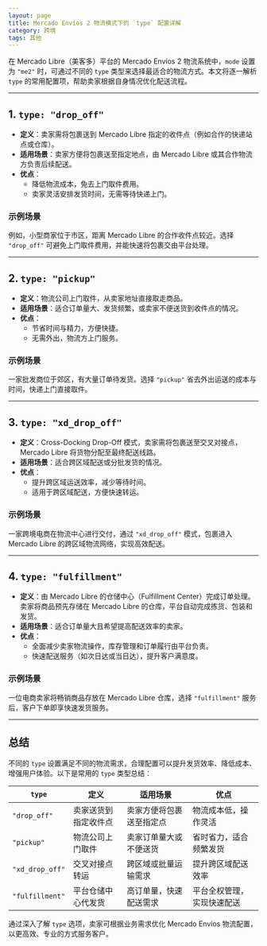 ```yaml
---
layout: page
title: Mercado Envíos 2 物流模式下的 `type` 配置详解
category: 跨境
tags: 其他
---
```


在 Mercado Libre（美客多）平台的 Mercado Envíos 2 物流系统中，`mode` 设置为 `"me2"` 时，可通过不同的 `type` 类型来选择最适合的物流方式。本文将逐一解析 `type` 的常用配置项，帮助卖家根据自身情况优化配送流程。

---

## 1. `type: "drop_off"`

- **定义**：卖家需将包裹送到 Mercado Libre 指定的收件点（例如合作的快递站点或仓库）。
- **适用场景**：卖家方便将包裹送至指定地点，由 Mercado Libre 或其合作物流方负责后续配送。
- **优点**：
  - 降低物流成本，免去上门取件费用。
  - 卖家灵活安排发货时间，无需等待快递上门。

### 示例场景
例如，小型商家位于市区，距离 Mercado Libre 的合作收件点较近。选择 `"drop_off"` 可避免上门取件费用，并能快速将包裹交由平台处理。

---

## 2. `type: "pickup"`

- **定义**：物流公司上门取件，从卖家地址直接取走商品。
- **适用场景**：适合订单量大、发货频繁，或卖家不便送货到收件点的情况。
- **优点**：
  - 节省时间与精力，方便快捷。
  - 无需外出，物流方上门服务。

### 示例场景
一家批发商位于郊区，有大量订单待发货。选择 `"pickup"` 省去外出运送的成本与时间，快递上门直接取件。

---

## 3. `type: "xd_drop_off"`

- **定义**：Cross-Docking Drop-Off 模式，卖家需将包裹送至交叉对接点，Mercado Libre 将货物分配至最终配送线路。
- **适用场景**：适合跨区域配送或分批发货的情况。
- **优点**：
  - 提升跨区域运送效率，减少等待时间。
  - 适用于跨区域配送，方便快速转运。

### 示例场景
一家跨境电商在物流中心进行交付，通过 `"xd_drop_off"` 模式，包裹进入 Mercado Libre 的跨区域物流网络，实现高效配送。

---

## 4. `type: "fulfillment"`

- **定义**：由 Mercado Libre 的仓储中心（Fulfillment Center）完成订单处理。卖家将商品预先存储在 Mercado Libre 的仓库，平台自动完成拣货、包装和发货。
- **适用场景**：适合订单量大且希望提高配送效率的卖家。
- **优点**：
  - 全面减少卖家物流操作，库存管理和订单履行由平台负责。
  - 快速配送服务（如次日达或当日达），提升客户满意度。

### 示例场景
一位电商卖家将畅销商品存放在 Mercado Libre 仓库，选择 `"fulfillment"` 服务后，客户下单即享快速发货服务。

---

## 总结

不同的 `type` 设置满足不同的物流需求，合理配置可以提升发货效率、降低成本、增强用户体验。以下是常用的 `type` 类型总结：

| `type`            | 定义                         | 适用场景                        | 优点                                   |
|-------------------|------------------------------|---------------------------------|----------------------------------------|
| `"drop_off"`      | 卖家送货到指定收件点         | 卖家方便将包裹送至指定点        | 物流成本低，操作灵活                   |
| `"pickup"`        | 物流公司上门取件             | 卖家订单量大或不便送货           | 省时省力，适合频繁发货                 |
| `"xd_drop_off"`   | 交叉对接点转运               | 跨区域或批量运输需求             | 提升跨区域配送效率                     |
| `"fulfillment"`   | 平台仓储中心代发货           | 高订单量，快速配送需求           | 平台全权管理，实现快速配送             |

通过深入了解 `type` 选项，卖家可根据业务需求优化 Mercado Envíos 物流配置，以更高效、专业的方式服务客户。
